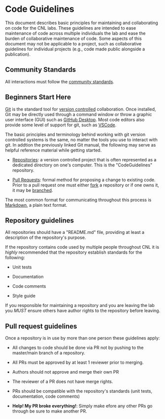 # Code Guidelines

This document describes basic principles for maintaining and collaborating on code for the CNL labs. These guidelines are intended to ease maintenance of code across multiple individuals the lab and ease the burden of collaborative maintenance of code. Some aspects of this document may not be applicable to a project, such as collaborative guidelines for individual projects (e.g., code made public alongside a publication).

## Community Standards

All interactions must follow the [community standards](CODE_OF_CONDUCT.md).

## Beginners Start Here

[Git](https://git-scm.com/) is the standard tool for [version controlled](https://en.wikipedia.org/wiki/Version_control) collaboration. Once installed, Git may be directly used through a command window or throw a graphic user interface (GUI) such as [GitHub Desktop](https://docs.github.com/en/desktop/contributing-and-collaborating-using-github-desktop/making-changes-in-a-branch/managing-branches-in-github-desktop). Most code editors also provide some level of support for git, such as [VSCode](https://code.visualstudio.com/). 

The basic principles and terminology behind working with git version controlled systems is the same, no matter the tools you use to interact with git. In addtion the previously linked Git manual, the following may serve as helpful reference material while getting started.

* [Repositories](https://docs.github.com/en/repositories): a version controlled project that is often represented as a dedicated directory on one's computer. This is the "CodeGuidelines" repository.

* [Pull Requests](https://docs.github.com/en/pull-requests): formal method for proposing a change to existing code. Prior to a pull request one must either [fork](https://docs.github.com/en/get-started/quickstart/fork-a-repo) a repository or if one owns it, it may be [branched](https://docs.github.com/en/pull-requests/collaborating-with-pull-requests/proposing-changes-to-your-work-with-pull-requests/about-branches).

The most common format for communicating throughout this process is [Markdown](https://commonmark.org/), a plain text format.

## Repository guidelines

All repositories should have a "README.md" file, providing at least a description of the repository's purpose.

If the repository contains code used by multiple people throughout CNL it is _highly_ recommended that the repository establish standards for the following:

* Unit tests

* Documentation

* Code comments

* Style guide

If you responsible for maintaining a repository and you are leaving the lab you _MUST_ ensure others have author rights to the repository before leaving.


## Pull request guidelines

Once a repository is in use by more than one person these guidelines apply:

* All changes to code should be done via PR not by pushing to the master/main branch of a repository.

* All PRs must be approved by at least 1 reviewer prior to merging.

* Authors should not approve and merge their own PR

* The reviewer of a PR does not have merge rights.

* PRs should be compatible with the repository's standards (unit tests, documentation, code comments)

* **Help! My PR broke everything!**: Simply make efore any other PRs go through be sure to make another PR.


##
